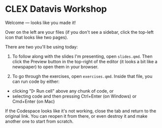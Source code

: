 # CLEX Datavis Workshop

Welcome — looks like you made it!

Over on the left are your files (if you don't see a sidebar, click the top-left icon that looks like two pages).

There are two you'll be using today:

1. To follow along with the slides I'm presenting, open `slides.qmd`. Then click the Preview button in the top-right of the editor (it looks a bit like a newspaper) to open them in your browser.

2. To go through the exercises, open `exercises.qmd`. Inside that file, you can run code by either:

- clicking "▷ Run cell" above any chunk of code, or
- selecting code and then pressing Ctrl+Enter (on Windows) or Cmd+Enter (on Mac)

If the Codespace looks like it's not working, close the tab and return to the original link. You can reopen it from there, or even destroy it and make another one to start from scratch.

